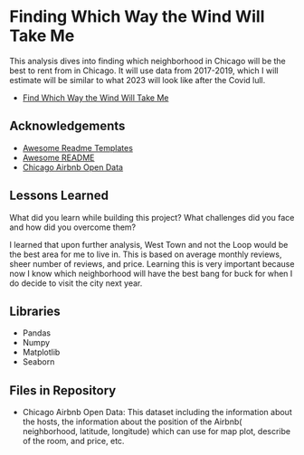 
# Finding Which Way the Wind Will Take Me

This analysis dives into finding which neighborhood in Chicago will be the best to rent from in Chicago.
It will use data from 2017-2019, which I will estimate will be similar to what 2023 will look like after the Covid lull.

 - [Find Which Way the Wind Will Take Me](https://medium.com/@arvinveerappan_71167/finding-which-way-the-wind-will-take-me-b5833e5242ef?source=friends_link&sk=a7c6602a92febdedf415f4c6576be440)


## Acknowledgements

 - [Awesome Readme Templates](https://awesomeopensource.com/project/elangosundar/awesome-README-templates)
 - [Awesome README](https://github.com/matiassingers/awesome-readme)
 - [Chicago Airbnb Open Data](https://www.kaggle.com/datasets/jinbonnie/chicago-airbnb-open-data)
 

## Lessons Learned

What did you learn while building this project? What challenges did you face and how did you overcome them?

I learned that upon further analysis, West Town and not the Loop would be the best area for me to live in.
This is based on average monthly reviews, sheer number of reviews, and price.
Learning this is very important because now I know which neighborhood will have the best bang for buck for when I do decide to visit the city next year.

## Libraries

- Pandas
- Numpy
- Matplotlib
- Seaborn
## Files in Repository

- Chicago Airbnb Open Data: This dataset including the information about the hosts, the information about the position of the Airbnb( neighborhood, latitude, longitude) which can use for map plot, describe of the room, and price, etc. 
